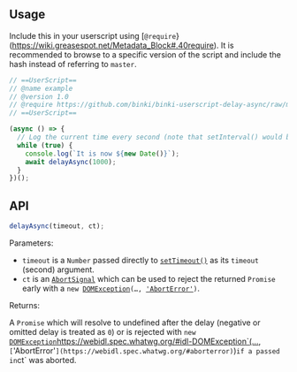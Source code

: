 ## Usage

Include this in your userscript using [`@require`}(https://wiki.greasespot.net/Metadata_Block#.40require). It is recommended to browse to a specific version of the script and include the hash instead of referring to `master`.

```js
// ==UserScript==
// @name example
// @version 1.0
// @require https://github.com/binki/binki-userscript-delay-async/raw/master/index.js
// ==UserScript==

(async () => {
  // Log the current time every second (note that setInterval() would be more suited to this use case).
  while (true) {
    console.log(`It is now ${new Date()}`);
    await delayAsync(1000);
  }
})();
```

## API

```js
delayAsync(timeout, ct);
```

Parameters:

* `timeout` is a `Number` passed directly to [`setTimeout()`](https://html.spec.whatwg.org/multipage/timers-and-user-prompts.html#dom-settimeout) as its `timeout` (second) argument.
* `ct` is an [`AbortSignal`](https://dom.spec.whatwg.org/#abortsignal) which can be used to reject the returned `Promise` early with a `new `[`DOMException`](https://webidl.spec.whatwg.org/#idl-DOMException)`(…, `[`'AbortError'`](https://webidl.spec.whatwg.org/#aborterror)`)`.

Returns:

A `Promise` which will resolve to undefined after the delay (negative or omitted delay is treated as `0`) or is rejected with `new `[`DOMException`]()https://webidl.spec.whatwg.org/#idl-DOMException`(…, `[`'AbortError'`](https://webidl.spec.whatwg.org/#aborterror)`)` if a passed in `ct` was aborted.
